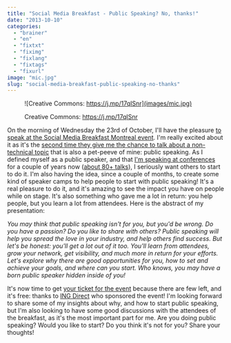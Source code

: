 ```yaml
---
title: "Social Media Breakfast - Public Speaking? No, thanks!"
date: "2013-10-10"
categories: 
  - "brainer"
  - "en"
  - "fixtxt"
  - "fiximg"
  - "fixlang"
  - "fixtags"
  - "fixurl"
image: "mic.jpg"
slug: "social-media-breakfast-public-speaking-no-thanks"
---
```


<figure>

![Creative Commons: https://j.mp/17qISnr](images/mic.jpg)

<figcaption>

Creative Commons: https://j.mp/17qISnr

</figcaption>

</figure>

On the morning of Wednesday the 23rd of October, I'll have the pleasure [to speak at the Social Media Breakfast Montreal event](https://www.smbmtl.com/smbmtl-17-fred-harper/). I'm really excited about it as it's the [second time they give me the chance to talk about a non-technical topic](https://fred.dev/social-media-breakfast-montreal-and-the-personal-branding/ "Social Media Breakfast Montreal and the personal branding") that is also a pet-peeve of mine: public speaking. As I defined myself as a public speaker, and that [I'm speaking at conferences](http://fred.dev/speaking/) for a couple of years now ([about 80+ talks](https://www.slideshare.net/fredericharper)), I seriously want others to start to do it. I'm also having the idea, since a couple of months, to create some kind of speaker camps to help people to start with public speaking! It's a real pleasure to do it, and it's amazing to see the impact you have on people while on stage. It's also something who gave me a lot in return: you help people, but you learn a lot from attendees. Here is the abstract of my presentation:

_You may think that public speaking isn't for you, but you'd be wrong. Do you have a passion? Do you like to share with others? Public speaking will help you spread the love in your industry, and help others find success. But let's be honest: you'll get a lot out of it too. You'll learn from attendees, grow your network, get visibility, and much more in return for your efforts. Let's explore why there are good opportunities for you, how to set and achieve your goals, and where can you start. Who knows, you may have a born public speaker hidden inside of you!_

It's now time to get [your ticket for the event](https://smbmtl17.eventbrite.com/) because there are few left, and it's free: thanks to [ING Direct](https://www.ingdirect.ca/en/aboutus/contactus/cafes/montreal/index.html) who sponsored the event! I'm looking forward to share some of my insights about why, and how to start public speaking, but I'm also looking to have some good discussions with the attendees of the breakfast, as it's the most important part for me. Are you doing public speaking? Would you like to start? Do you think it's not for you? Share your thoughts!
